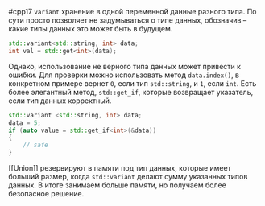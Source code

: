 #cpp17 
`variant` хранение в одной переменной данные разного типа. По сути просто позволяет не задумываться о типе данных, обозначив – какие типы данных это может быть в будущем. 
```c++
std::variant<std::string, int> data;
int val = std::get<int>(data);
```
Однако, использование не верного типа данных может привести к ошибки. Для проверки можно использовать метод `data.index()`, в конкретном примере вернет `0`, если тип `std::string`, и `1`, если `int`.
Есть более элегантный метод, `std::get_if`, которые возвращает указатель, если тип данных корректный. 
```c++
std::variant <std::string, int> data;
data = 5;
if (auto value = std::get_if<int>(&data))
{
    // safe
}
```
[[Union]] резервируют в памяти под тип данных, которые имеет больший размер, когда `std::variant` делают сумму указанных типов данных. В итоге занимаем больше памяти, но получаем более безопасное решение.